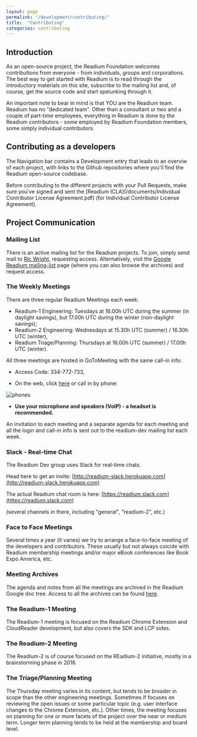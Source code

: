 ```yaml
---
layout: page
permalink: "/development/contributing/"
title:  "Contributing"
categories: contributing
---
```

## Introduction

As an open-source project, the Readium Foundation welcomes contributions from everyone - from individuals, groups and corporations. The best way to get started with Readium is to read through the introductory materials on this site, subscribe to the mailing list and, of course, get the source code and start spelunking through it.

An important note to bear in mind is that YOU are the Readium team. Readium has no "dedicated team". Other than a consultant or two and a couple of part-time employees, everything in Readium is done by the Readium contributors - some employed by Readium Foundation members, some simply individual contributors.

## Contributing as a developers

The Navigation bar contains a Development entry that leads to an overviw of each project, with links to the Github repositories where you'll find the Readium open-source codebase.

Before contributing to the different projects with your Pull Requests, make sure you've signed and sent the [Readium ICLA](/documents/Individual Contributor License Agreement.pdf) (for Individual Contributor License Agreement).

## Project Communication

### Mailing List

There is an active mailing list for the Readium projects. To join, simply send mail to [Ric Wright](rkwright@readium.org), requesting access. Alternatively, visit the [Google Readium mailing-list](https://groups.google.com/forum/?fromgroups#!forum/readium-dev) page (where you can also browse the archives) and request access.

### The Weekly Meetings

There are three regular Readium Meetings each week:

- Readium-1 Engineering:	Tuesdays at 16.00h UTC during the summer (in daylight savings), but 17.00h UTC during the winter (non-daylight savings);
- Readium-2 Engineering:	Wednesdays at 15.30h UTC (summer) /  16.30h UTC (winter),
- Readium Triage/Planning:	Thursdays at 16.00h UTC (summer) /  17.00h UTC (winter).

All three meetings are hosted in GoToMeeting with the same call-in info:

- Access Code: 334-772-733,

- On the web, click [here](https://global.gotomeeting.com/join/334772733) or call in by phone:

![phones](/assets/others/phones.png)

- **Use your microphone and speakers (VoIP) - a headset is recommended.**

An invitation to each meeting and a separate agenda for each meeting and all the login and call-in info is sent out to the readium-dev mailing list each week.

### Slack - Real-time Chat

The Readium Dev group uses Slack for real-time chats.

Head here to get an invite:
[http://readium-slack.herokuapp.com](http://readium-slack.herokuapp.com)

The actual Readium chat room is here:
[https://readium.slack.com](https://readium.slack.com)

(several channels in there, including "general", "readium-2", etc.)

### Face to Face Meetings

Several times a year (it varies) we try to arrange a face-to-face meeting of the developers and contributors. These usually but not always coicide with Readium membership meetings and/or major eBook conferences like Book Expo America, etc.

### Meeting Archives

The agenda and notes from all the meetings are archived in the Readium Google doc tree. Access to all the archives can be found [here](https://drive.google.com/drive/folders/0BzaNaBNAB6FjRmFocHotbV9nMFU?hl=en).

### The Readium-1 Meeting

The Readium-1 meeting is focused on the Readium Chrome Extension and CloudReader development, but also covers the SDK and LCP sides.

### The Readium-2 Meeting

The Readium-2  is of course focused on the REadium-2 initiative, mostly in a brainstorming phase in 2016.

### The Triage/Planning Meeting

The Thursday meeting varies in its content, but tends to be broader in scope than the other engineering meetings. Sometimes if focuses on reviewing the open issues or some particular topic (e.g. user interface changes to the Chrome Extension, etc.). Other times, the meeting focuses on planning for one or more facets of the project over the near or medium term. Longer term planning tends to be held at the membership and board level.
